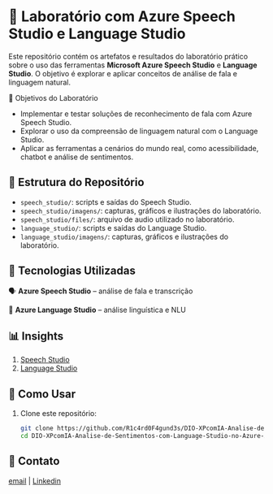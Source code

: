 # 🧪 Laboratório com Azure Speech Studio e Language Studio

Este repositório contém os artefatos e resultados do laboratório prático sobre o uso das ferramentas **Microsoft Azure Speech Studio** e **Language Studio**. O objetivo é explorar e aplicar conceitos de análise de fala e linguagem natural.

📌 Objetivos do Laboratório

- Implementar e testar soluções de reconhecimento de fala com Azure Speech Studio.
- Explorar o uso da compreensão de linguagem natural com o Language Studio.
- Aplicar as ferramentas a cenários do mundo real, como acessibilidade, chatbot e análise de sentimentos.

## 📁 Estrutura do Repositório

- `speech_studio/`: scripts e saídas do Speech Studio.
- `speech_studio/imagens/`: capturas, gráficos e ilustrações do laboratório.
- `speech_studio/files/`: arquivo de audio utilizado no laboratório.
- `language_studio/`: scripts e saídas do Language Studio.
- `language_studio/imagens/`: capturas, gráficos e ilustrações do laboratório.

## 🔧 Tecnologias Utilizadas

🗣️ **Azure Speech Studio** 
– análise de fala e transcrição

🧠 **Azure Language Studio** 
– análise linguística e NLU

## 📊 Insights 

1. [Speech Studio](/speech_studio/speech_studio.md)
2. [Language Studio](/language_studio/language_studio.md)

## 🚀 Como Usar

1. Clone este repositório:
   ```bash
   git clone https://github.com/R1c4rd0F4gund3s/DIO-XPcomIA-Analise-de-Sentimentos-com-Language-Studio-no-Azure-AI.git
   cd DIO-XPcomIA-Analise-de-Sentimentos-com-Language-Studio-no-Azure-AI

## 📧 Contato
[email](mailto:fagundz@gmail.com) | 
[Linkedin](https://www.linkedin.com/in/ricardofagundes/)
